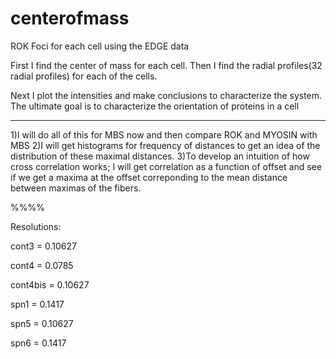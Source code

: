 centerofmass
============

ROK Foci for each cell using the EDGE data

First I find the center of mass for each cell. Then I find the radial profiles(32 radial profiles) for each of the cells. 

Next I plot the intensities and make conclusions to characterize the system. The ultimate goal is to characterize the orientation
of proteins in a cell

************************************

1)I will do all of this for MBS now and then compare ROK and MYOSIN with MBS
2)I will get histograms for frequency of distances to get an idea of the distribution of these maximal distances.
3)To develop an intuition of how cross correlation works; I will get correlation as a function of offset and see if we get a maxima at the offset correponding to the mean distance between maximas of the fibers.

%%%%

Resolutions:

cont3 = 0.10627

cont4 = 0.0785

cont4bis = 0.10627

spn1 = 0.1417

spn5 = 0.10627

spn6 = 0.1417